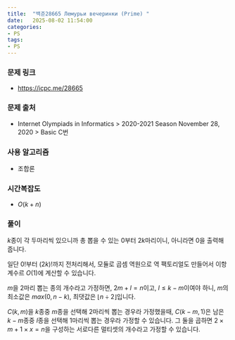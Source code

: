 ```yaml
---
title:  "백준28665 Лемурьи вечеринки (Prime) "
date:   2025-08-02 11:54:00
categories:
- PS
tags:
- PS
---
```


### 문제 링크
* https://icpc.me/28665

### 문제 출처
* Internet Olympiads in Informatics > 2020-2021 Season November 28, 2020 > Basic C번

### 사용 알고리즘
* 조합론

### 시간복잡도
* $O(k + n)$

### 풀이

$k$종이 각 두마리씩 있으니까 총 뽑을 수 있는 0부터 $2k$마리이니, 아니라면 0을 출력해줍니다.

일단 $0!$부터 $(2k)!$까지 전처리해서, 모듈로 곱셈 역원으로 역 팩토리얼도 만들어서 이항계수르 $O(1)$에 계산할 수 있습니다.

$m$을 2마리 뽑는 종의 개수라고 가정하면, $2m + l = n$이고, $l \le k - m$이여야 하니, $m$의 최소값은 $max(0,n-k)$, 최댓값은 $⌊n \div 2⌋$입니다.

$C(k,m)$을 $k$종중 $m$종을 선택해 2마리씩 뽑는 경우라 가정했을때, $C(k-m,1)$은 남은 $k-m$종중 $l$종을 선택해 1마리씩 뽑는 경우라 가정할 수 있습니다. 그 둘을 곱하면 $2 \times m + 1 \times x = n$을 구성하는 서로다른 멀티셋의 개수라고 가정할 수 있습니다.

